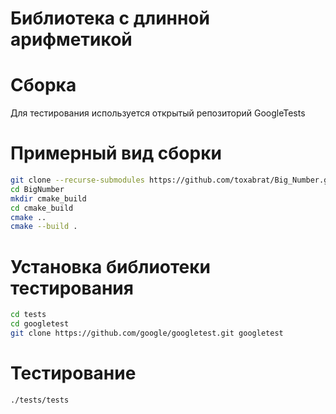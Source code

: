 # Библиотека с длинной арифметикой

# Сборка

Для тестирования используется открытый репозиторий GoogleTests

# Примерный вид сборки
```bash
git clone --recurse-submodules https://github.com/toxabrat/Big_Number.git
cd BigNumber
mkdir cmake_build
cd cmake_build
cmake ..
cmake --build .
```

# Установка библиотеки тестирования
```bash
cd tests
cd googletest
git clone https://github.com/google/googletest.git googletest
```

# Тестирование
```bash
./tests/tests
```
